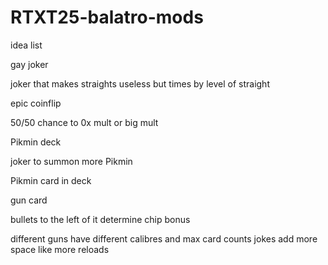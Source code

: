 # RTXT25-balatro-mods

idea list

gay joker

joker that makes straights useless but times by level of straight

epic coinflip

50/50 chance to 0x mult or big mult

Pikmin deck

joker to summon more Pikmin

Pikmin card in deck

gun card

bullets to the left of it determine chip bonus

different guns have different calibres and max card counts jokes add more space like more reloads